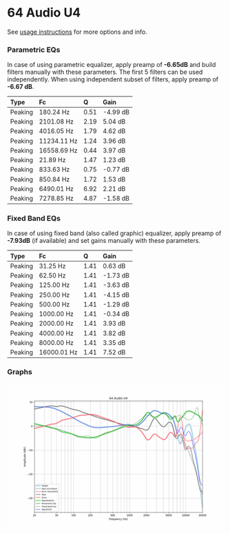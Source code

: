 # 64 Audio U4
See [usage instructions](https://github.com/jaakkopasanen/AutoEq#usage) for more options and info.

### Parametric EQs
In case of using parametric equalizer, apply preamp of **-6.65dB** and build filters manually
with these parameters. The first 5 filters can be used independently.
When using independent subset of filters, apply preamp of **-6.67 dB**.

| Type    | Fc          |    Q | Gain     |
|:--------|:------------|:-----|:---------|
| Peaking | 180.24 Hz   | 0.51 | -4.99 dB |
| Peaking | 2101.08 Hz  | 2.19 | 5.04 dB  |
| Peaking | 4016.05 Hz  | 1.79 | 4.62 dB  |
| Peaking | 11234.11 Hz | 1.24 | 3.96 dB  |
| Peaking | 16558.69 Hz | 0.44 | 3.97 dB  |
| Peaking | 21.89 Hz    | 1.47 | 1.23 dB  |
| Peaking | 833.63 Hz   | 0.75 | -0.77 dB |
| Peaking | 850.84 Hz   | 1.72 | 1.53 dB  |
| Peaking | 6490.01 Hz  | 6.92 | 2.21 dB  |
| Peaking | 7278.85 Hz  | 4.87 | -1.58 dB |

### Fixed Band EQs
In case of using fixed band (also called graphic) equalizer, apply preamp of **-7.93dB**
(if available) and set gains manually with these parameters.

| Type    | Fc          |    Q | Gain     |
|:--------|:------------|:-----|:---------|
| Peaking | 31.25 Hz    | 1.41 | 0.63 dB  |
| Peaking | 62.50 Hz    | 1.41 | -1.73 dB |
| Peaking | 125.00 Hz   | 1.41 | -3.63 dB |
| Peaking | 250.00 Hz   | 1.41 | -4.15 dB |
| Peaking | 500.00 Hz   | 1.41 | -1.29 dB |
| Peaking | 1000.00 Hz  | 1.41 | -0.34 dB |
| Peaking | 2000.00 Hz  | 1.41 | 3.93 dB  |
| Peaking | 4000.00 Hz  | 1.41 | 3.82 dB  |
| Peaking | 8000.00 Hz  | 1.41 | 3.35 dB  |
| Peaking | 16000.01 Hz | 1.41 | 7.52 dB  |

### Graphs
![](./64%20Audio%20U4.png)